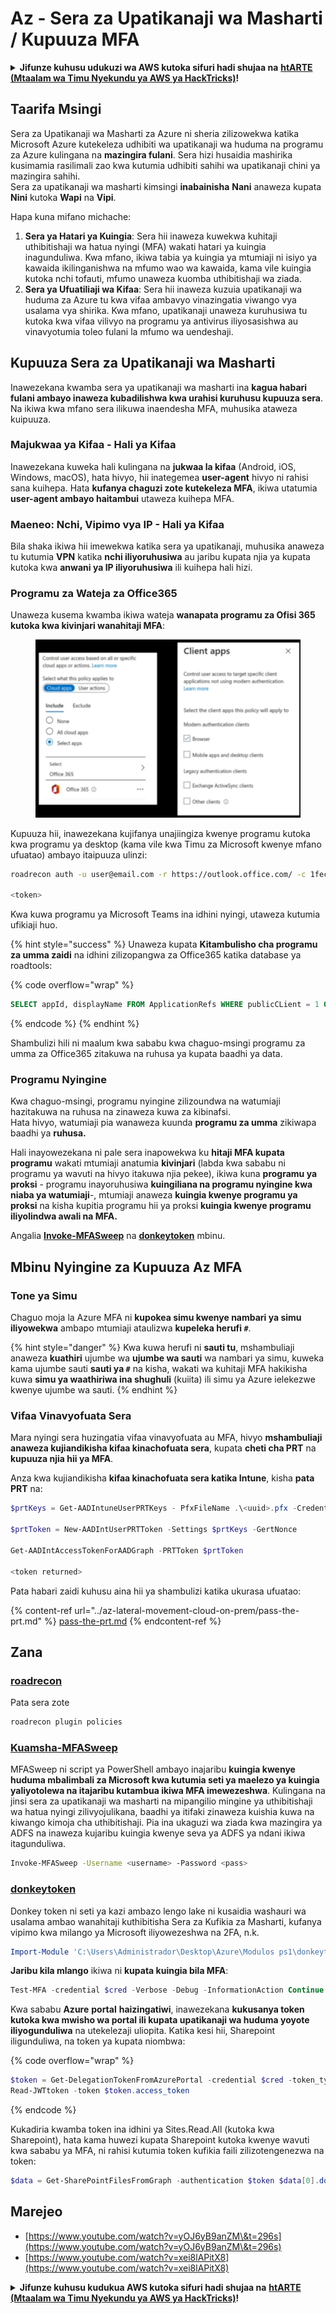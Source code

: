 # Az - Sera za Upatikanaji wa Masharti / Kupuuza MFA

<details>

<summary><strong>Jifunze kuhusu udukuzi wa AWS kutoka sifuri hadi shujaa na</strong> <a href="https://training.hacktricks.xyz/courses/arte"><strong>htARTE (Mtaalam wa Timu Nyekundu ya AWS ya HackTricks)</strong></a><strong>!</strong></summary>

Njia nyingine za kusaidia HackTricks:

* Ikiwa unataka kuona **kampuni yako ikitangazwa kwenye HackTricks** au **kupakua HackTricks kwa PDF** Angalia [**MIPANGO YA USAJILI**](https://github.com/sponsors/carlospolop)!
* Pata [**bidhaa rasmi za PEASS & HackTricks**](https://peass.creator-spring.com)
* Gundua [**Familia ya PEASS**](https://opensea.io/collection/the-peass-family), mkusanyiko wetu wa [**NFTs**](https://opensea.io/collection/the-peass-family) ya kipekee
* **Jiunge na** 💬 [**Kikundi cha Discord**](https://discord.gg/hRep4RUj7f) au kikundi cha [**telegram**](https://t.me/peass) au **tufuate** kwenye **Twitter** 🐦 [**@hacktricks_live**](https://twitter.com/hacktricks_live)**.**
* **Shiriki mbinu zako za udukuzi kwa kuwasilisha PRs kwa** [**HackTricks**](https://github.com/carlospolop/hacktricks) na [**HackTricks Cloud**](https://github.com/carlospolop/hacktricks-cloud) repos za github.

</details>

## Taarifa Msingi

Sera za Upatikanaji wa Masharti za Azure ni sheria zilizowekwa katika Microsoft Azure kutekeleza udhibiti wa upatikanaji wa huduma na programu za Azure kulingana na **mazingira fulani**. Sera hizi husaidia mashirika kusimamia rasilimali zao kwa kutumia udhibiti sahihi wa upatikanaji chini ya mazingira sahihi.\
Sera za upatikanaji wa masharti kimsingi **inabainisha** **Nani** anaweza kupata **Nini** kutoka **Wapi** na **Vipi**.

Hapa kuna mifano michache:

1. **Sera ya Hatari ya Kuingia**: Sera hii inaweza kuwekwa kuhitaji uthibitishaji wa hatua nyingi (MFA) wakati hatari ya kuingia inagunduliwa. Kwa mfano, ikiwa tabia ya kuingia ya mtumiaji ni isiyo ya kawaida ikilinganishwa na mfumo wao wa kawaida, kama vile kuingia kutoka nchi tofauti, mfumo unaweza kuomba uthibitishaji wa ziada.
2. **Sera ya Ufuatiliaji wa Kifaa**: Sera hii inaweza kuzuia upatikanaji wa huduma za Azure tu kwa vifaa ambavyo vinazingatia viwango vya usalama vya shirika. Kwa mfano, upatikanaji unaweza kuruhusiwa tu kutoka kwa vifaa vilivyo na programu ya antivirus iliyosasishwa au vinavyotumia toleo fulani la mfumo wa uendeshaji.

## Kupuuza Sera za Upatikanaji wa Masharti

Inawezekana kwamba sera ya upatikanaji wa masharti ina **kagua habari fulani ambayo inaweza kubadilishwa kwa urahisi kuruhusu kupuuza sera**. Na ikiwa kwa mfano sera ilikuwa inaendesha MFA, muhusika ataweza kuipuuza.

### Majukwaa ya Kifaa - Hali ya Kifaa

Inawezekana kuweka hali kulingana na **jukwaa la kifaa** (Android, iOS, Windows, macOS), hata hivyo, hii inategemea **user-agent** hivyo ni rahisi sana kuihepa. Hata **kufanya chaguzi zote kutekeleza MFA**, ikiwa utatumia **user-agent ambayo haitambui** utaweza kuihepa MFA.

### Maeneo: Nchi, Vipimo vya IP - Hali ya Kifaa

Bila shaka ikiwa hii imewekwa katika sera ya upatikanaji, muhusika anaweza tu kutumia **VPN** katika **nchi iliyoruhusiwa** au jaribu kupata njia ya kupata kutoka kwa **anwani ya IP iliyoruhusiwa** ili kuihepa hali hizi.

### Programu za Wateja za Office365

Unaweza kusema kwamba ikiwa wateja **wanapata programu za Ofisi 365 kutoka kwa kivinjari wanahitaji MFA**:

<figure><img src="../../../.gitbook/assets/image (129).png" alt=""><figcaption></figcaption></figure>

Kupuuza hii, inawezekana kujifanya unajiingiza kwenye programu kutoka kwa programu ya desktop (kama vile kwa Timu za Microsoft kwenye mfano ufuatao) ambayo itaipuuza ulinzi:
```bash
roadrecon auth -u user@email.com -r https://outlook.office.com/ -c 1fec8e78-bce4-4aaf-ab1b-5451cc387264 --tokrns-stdout

<token>
```
Kwa kuwa programu ya Microsoft Teams ina idhini nyingi, utaweza kutumia ufikiaji huo.

{% hint style="success" %}
Unaweza kupata **Kitambulisho cha programu za umma zaidi** na idhini zilizopangwa za Office365 katika database ya roadtools:

{% code overflow="wrap" %}
```sql
SELECT appId, displayName FROM ApplicationRefs WHERE publicCLient = 1 ORDER BY displayName ASC
```
{% endcode %}
{% endhint %}

Shambulizi hili ni maalum kwa sababu kwa chaguo-msingi programu za umma za Office365 zitakuwa na ruhusa ya kupata baadhi ya data.

### Programu Nyingine

Kwa chaguo-msingi, programu nyingine zilizoundwa na watumiaji hazitakuwa na ruhusa na zinaweza kuwa za kibinafsi.\
Hata hivyo, watumiaji pia wanaweza kuunda **programu za umma** zikiwapa baadhi ya **ruhusa.**

Hali inayowezekana ni pale sera inapowekwa ku **hitaji MFA kupata programu** wakati mtumiaji anatumia **kivinjari** (labda kwa sababu ni programu ya wavuti na hivyo itakuwa njia pekee), ikiwa kuna **programu ya proksi** - programu inayoruhusiwa **kuingiliana na programu nyingine kwa niaba ya watumiaji**-, mtumiaji anaweza **kuingia kwenye programu ya proksi** na kisha kupitia programu hii ya proksi **kuingia kwenye programu iliyolindwa awali na MFA.**

Angalia [**Invoke-MFASweep**](az-conditional-access-policies-mfa-bypass.md#invoke-mfasweep) na [**donkeytoken**](az-conditional-access-policies-mfa-bypass.md#donkeytoken) mbinu.

## Mbinu Nyingine za Kupuuza Az MFA

### Tone ya Simu

Chaguo moja la Azure MFA ni **kupokea simu kwenye nambari ya simu iliyowekwa** ambapo mtumiaji ataulizwa **kupeleka herufi `#`**.

{% hint style="danger" %}
Kwa kuwa herufi ni **sauti tu**, mshambuliaji anaweza **kuathiri** ujumbe wa **ujumbe wa sauti** wa nambari ya simu, kuweka kama ujumbe sauti **sauti ya `#`** na kisha, wakati wa kuhitaji MFA hakikisha kuwa **simu ya waathiriwa ina shughuli** (kuiita) ili simu ya Azure ielekezwe kwenye ujumbe wa sauti.
{% endhint %}

### Vifaa Vinavyofuata Sera

Mara nyingi sera huzingatia vifaa vinavyofuata au MFA, hivyo **mshambuliaji anaweza kujiandikisha kifaa kinachofuata sera**, kupata **cheti cha PRT** na **kupuuza njia hii ya MFA**.

Anza kwa kujiandikisha **kifaa kinachofuata sera katika Intune**, kisha **pata PRT** na:
```powershell
$prtKeys = Get-AADIntuneUserPRTKeys - PfxFileName .\<uuid>.pfx -Credentials $credentials

$prtToken = New-AADIntUserPRTToken -Settings $prtKeys -GertNonce

Get-AADIntAccessTokenForAADGraph -PRTToken $prtToken

<token returned>
```
Pata habari zaidi kuhusu aina hii ya shambulizi katika ukurasa ufuatao:

{% content-ref url="../az-lateral-movement-cloud-on-prem/pass-the-prt.md" %}
[pass-the-prt.md](../az-lateral-movement-cloud-on-prem/pass-the-prt.md)
{% endcontent-ref %}

## Zana

### [roadrecon](https://github.com/dirkjanm/ROADtools)

Pata sera zote
```bash
roadrecon plugin policies
```
### [Kuamsha-MFASweep](https://github.com/dafthack/MFASweep)

MFASweep ni script ya PowerShell ambayo inajaribu **kuingia kwenye huduma mbalimbali za Microsoft kwa kutumia seti ya maelezo ya kuingia yaliyotolewa na itajaribu kutambua ikiwa MFA imewezeshwa**. Kulingana na jinsi sera za upatikanaji wa masharti na mipangilio mingine ya uthibitishaji wa hatua nyingi zilivyojulikana, baadhi ya itifaki zinaweza kuishia kuwa na kiwango kimoja cha uthibitishaji. Pia ina ukaguzi wa ziada kwa mazingira ya ADFS na inaweza kujaribu kuingia kwenye seva ya ADFS ya ndani ikiwa itagunduliwa.
```bash
Invoke-MFASweep -Username <username> -Password <pass>
```
### [donkeytoken](https://github.com/silverhack/donkeytoken)

Donkey token ni seti ya kazi ambazo lengo lake ni kusaidia washauri wa usalama ambao wanahitaji kuthibitisha Sera za Kufikia za Masharti, kufanya vipimo kwa milango ya Microsoft iliyowezeshwa na 2FA, n.k.
```powershell
Import-Module 'C:\Users\Administrador\Desktop\Azure\Modulos ps1\donkeytoken' -Force
```
**Jaribu kila mlango** ikiwa ni **kupata kuingia bila MFA**:
```powershell
Test-MFA -credential $cred -Verbose -Debug -InformationAction Continue
```
Kwa sababu **Azure** **portal** **haizingatiwi**, inawezekana **kukusanya token kutoka kwa mwisho wa portal ili kupata upatikanaji wa huduma yoyote iliyogunduliwa** na utekelezaji uliopita. Katika kesi hii, Sharepoint iligunduliwa, na token ya kupata niombwa:

{% code overflow="wrap" %}
```powershell
$token = Get-DelegationTokenFromAzurePortal -credential $cred -token_type microsoft.graph -extension_type Microsoft_Intune
Read-JWTtoken -token $token.access_token
```
{% endcode %}


Kukadiria kwamba token ina idhini ya Sites.Read.All (kutoka kwa Sharepoint), hata kama huwezi kupata Sharepoint kutoka kwenye wavuti kwa sababu ya MFA, ni rahisi kutumia token kufikia faili zilizotengenezwa na token:
```powershell
$data = Get-SharePointFilesFromGraph -authentication $token $data[0].downloadUrl
```
## Marejeo

* [https://www.youtube.com/watch?v=yOJ6yB9anZM\&t=296s](https://www.youtube.com/watch?v=yOJ6yB9anZM\&t=296s)
* [https://www.youtube.com/watch?v=xei8lAPitX8](https://www.youtube.com/watch?v=xei8lAPitX8)

<details>

<summary><strong>Jifunze kuhusu kudukua AWS kutoka sifuri hadi shujaa na</strong> <a href="https://training.hacktricks.xyz/courses/arte"><strong>htARTE (Mtaalam wa Timu Nyekundu ya AWS ya HackTricks)</strong></a><strong>!</strong></summary>

Njia nyingine za kusaidia HackTricks:

* Ikiwa unataka kuona **kampuni yako ikitangazwa kwenye HackTricks** au **kupakua HackTricks kwa PDF** Angalia [**MIPANGO YA KUJIUNGA**](https://github.com/sponsors/carlospolop)!
* Pata [**bidhaa rasmi za PEASS & HackTricks**](https://peass.creator-spring.com)
* Gundua [**Familia ya PEASS**](https://opensea.io/collection/the-peass-family), mkusanyiko wetu wa [**NFTs**](https://opensea.io/collection/the-peass-family) ya kipekee
* **Jiunge na** 💬 [**Kikundi cha Discord**](https://discord.gg/hRep4RUj7f) au kikundi cha [**telegram**](https://t.me/peass) au **tufuate** kwenye **Twitter** 🐦 [**@hacktricks_live**](https://twitter.com/hacktricks_live)**.**
* **Shiriki mbinu zako za kudukua kwa kuwasilisha PRs kwa** [**HackTricks**](https://github.com/carlospolop/hacktricks) na [**HackTricks Cloud**](https://github.com/carlospolop/hacktricks-cloud) repos za github.

</details>
